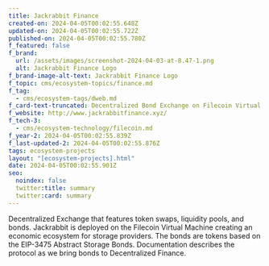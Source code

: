 ```yaml
---
title: Jackrabbit Finance
created-on: 2024-04-05T00:02:55.648Z
updated-on: 2024-04-05T00:02:55.722Z
published-on: 2024-04-05T00:02:55.780Z
f_featured: false
f_brand:
  url: /assets/images/screenshot-2024-04-03-at-8.47-1.png
  alt: Jackrabbit Finance Logo
f_brand-image-alt-text: Jackrabbit Finance Logo
f_topic: cms/ecosystem-topics/finance.md
f_tag:
  - cms/ecosystem-tags/dweb.md
f_card-text-truncated: Decentralized Bond Exchange on Filecoin Virtual Machine
f_website: http://www.jackrabbitfinance.xyz/
f_tech-3:
  - cms/ecosystem-technology/filecoin.md
f_year-2: 2024-04-05T00:02:55.839Z
f_last-updated-2: 2024-04-05T00:02:55.876Z
tags: ecosystem-projects
layout: "[ecosystem-projects].html"
date: 2024-04-05T00:02:55.901Z
seo:
  noindex: false
  twitter:title: summary
  twitter:card: summary
---
```

Decentralized Exchange that features token swaps, liquidity pools, and bonds. Jackrabbit is deployed on the Filecoin Virtual Machine creating an economic ecosystem for storage providers. The bonds are tokens based on the EIP-3475 Abstract Storage Bonds. Documentation describes the protocol as we bring bonds to Decentralized Finance.